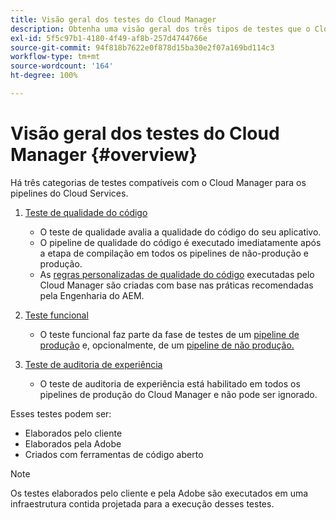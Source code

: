 ```yaml
---
title: Visão geral dos testes do Cloud Manager
description: Obtenha uma visão geral dos três tipos de testes que o Cloud Manager executa automaticamente para garantir a qualidade do seu código personalizado.
exl-id: 5f5c97b1-4180-4f49-af8b-257d4744766e
source-git-commit: 94f818b7622e0f878d15ba30e2f07a169bd114c3
workflow-type: tm+mt
source-wordcount: '164'
ht-degree: 100%

---
```



# Visão geral dos testes do Cloud Manager {#overview}

Há três categorias de testes compatíveis com o Cloud Manager para os pipelines do Cloud Services.

1. [Teste de qualidade do código](/help/implementing/cloud-manager/code-quality-testing.md)

   * O teste de qualidade avalia a qualidade do código do seu aplicativo.
   * O pipeline de qualidade do código é executado imediatamente após a etapa de compilação em todos os pipelines de não-produção e produção.
   * As [regras personalizadas de qualidade do código](/help/implementing/cloud-manager/custom-code-quality-rules.md) executadas pelo Cloud Manager são criadas com base nas práticas recomendadas pela Engenharia do AEM.

1. [Teste funcional](/help/implementing/cloud-manager/functional-testing.md)

   * O teste funcional faz parte da fase de testes de um [pipeline de produção](/help/implementing/cloud-manager/configuring-pipelines/configuring-production-pipelines.md) e, opcionalmente, de um [pipeline de não produção.](/help/implementing/cloud-manager/configuring-pipelines/configuring-non-production-pipelines.md)

1. [Teste de auditoria de experiência](/help/implementing/cloud-manager/experience-audit-testing.md)

   * O teste de auditoria de experiência está habilitado em todos os pipelines de produção do Cloud Manager e não pode ser ignorado.

Esses testes podem ser:

* Elaborados pelo cliente
* Elaborados pela Adobe
* Criados com ferramentas de código aberto

>[!NOTE]
>
> Os testes elaborados pelo cliente e pela Adobe são executados em uma infraestrutura contida projetada para a execução desses testes.
